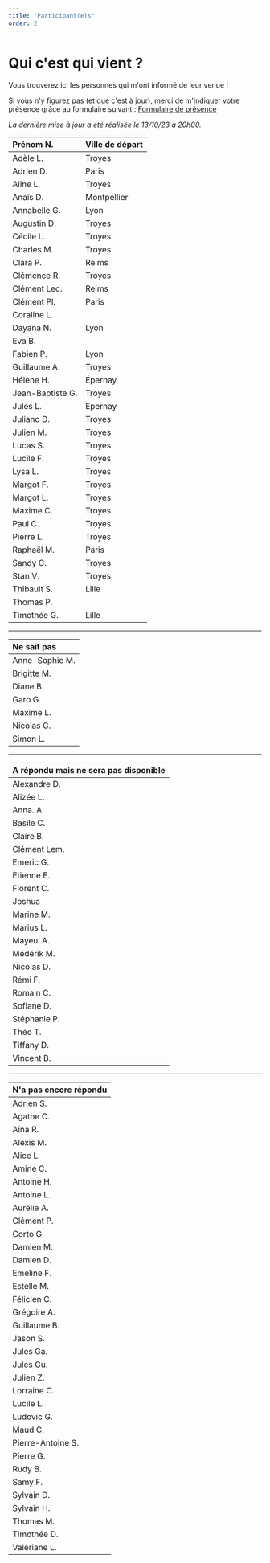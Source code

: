 ```yaml
---
title: "Participant(e)s"
order: 2
---
```

# **Qui c'est qui vient ?**

Vous trouverez ici les personnes qui m'ont informé de leur venue !

Si vous n'y figurez pas (et que c'est à jour), merci de m'indiquer votre présence grâce au formulaire suivant : [Formulaire de présence](https://framaforms.org/presence-30-ans-pierre-1693486016)

_La dernière mise à jour a été réalisée le  13/10/23 à 20h00._


| Prénom N.     | Ville de départ         |
|:----------------------|:------------------|
| Adèle L.       | Troyes       |
| Adrien D.      | Paris       |
| Aline L.      | Troyes      |
| Anaïs D.       | Montpellier        |
| Annabelle G.        | Lyon      |
| Augustin D.        | Troyes       |
| Cécile L.       | Troyes       |
| Charles M.       | Troyes       |
| Clara P.        | Reims       |
| Clémence R.       | Troyes       |
| Clément Lec.    | Reims     |
| Clément Pl.     | Paris       |
| Coraline L.    |       |
| Dayana N.      | Lyon      |
| Eva B.     |      |
| Fabien P.        | Lyon      |
| Guillaume A.       | Troyes       |
| Hélène H.    | Épernay         |
| Jean-Baptiste G. | Troyes       |
| Jules L.     | Epernay      |
| Juliano D.   | Troyes       |
| Julien M.      | Troyes       |
| Lucas S.       | Troyes       |
| Lucile F.        | Troyes      |
| Lysa L.       | Troyes      |
| Margot F.       | Troyes      |
| Margot L.        | Troyes      |
| Maxime C.      | Troyes      |
| Paul C.     | Troyes     |
| Pierre L.        | Troyes        |
| Raphaël M.    | Paris       |
| Sandy C.     | Troyes      |
| Stan V.      | Troyes       |
| Thibault S.       | Lille         |
| Thomas P.       |        |
| Timothée G.       | Lille         |

---

|Ne sait pas|
|:----------------------|
| Anne-Sophie M.   |
| Brigitte M.        | 
| Diane B.        |
| Garo G.       | 
| Maxime L.        | 
| Nicolas G.      | 
| Simon L.       | 

---

|A répondu mais ne sera pas disponible|
|:----------------------|
| Alexandre D.      |
| Alizée L.     |
| Anna. A       | 
| Basile C.        | 
| Claire B.      | 
| Clément Lem.     |
| Emeric G.     | 
| Etienne E.      | 
| Florent C.      | 
| Joshua        | 
| Marine M.       | 
| Marius L.   |  
| Mayeul A.      | 
| Médérik M.        | 
| Nicolas D.        | 
| Rémi F.        | 
| Romain C.    | 
| Sofiane D.        | 
| Stéphanie P.        | 
| Théo T.       | 
| Tiffany D.       | 
| Vincent B.   | 

---

|N'a pas encore répondu|
|:----------------------|
| Adrien S.  |
| Agathe C.   |
| Aina R.    | 
| Alexis M.  |
| Alice L.   |
| Amine C.   |
| Antoine H.   |
| Antoine L.  | 
| Aurélie A.  |
| Clément P.  |
| Corto G.  |
| Damien M. |
| Damien D.  |
| Emeline F. |
| Estelle M.  |
| Félicien C.   | 
| Grégoire A.  |
| Guillaume B.  |
| Jason S.  | 
| Jules Ga.    | 
| Jules Gu. | 
| Julien Z.    | 
| Lorraine C. |
| Lucile L.    | 
| Ludovic G.   |
| Maud C.    | 
| Pierre-Antoine S.      |
| Pierre G.   |  
| Rudy B.    | 
| Samy F.  |
| Sylvain D.   | 
| Sylvain H.   | 
| Thomas M.    | 
| Timothée D.    | 
| Valériane L.    | 